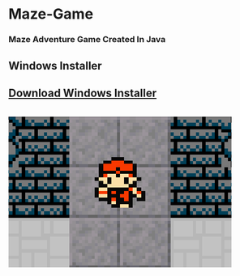 # Maze-Game

<h3>
Maze Adventure Game Created In Java
</h3>

<h2>Windows Installer</h2>
<h2><a href="https://github.com/groeneveldwoodstock/Maze-Game/blob/main/MazeGameSetup.exe" target="_blank" rel="noopener noreferrer">Download Windows Installer</a></h2>
<br>

<img src="https://github.com/groeneveldwoodstock/Maze-Game/blob/main/cover.png" alt="game image">
  </body>
